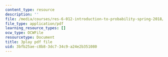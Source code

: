 ```yaml
---
content_type: resource
description: ''
file: /media/courses/res-6-012-introduction-to-probability-spring-2018/3bfb25aec8b83dc734c9a24e2b351080_-0pzpXHq_io.pdf
file_type: application/pdf
learning_resource_types: []
ocw_type: OCWFile
resourcetype: Document
title: 3play pdf file
uid: 3bfb25ae-c8b8-3dc7-34c9-a24e2b351080
---
```

